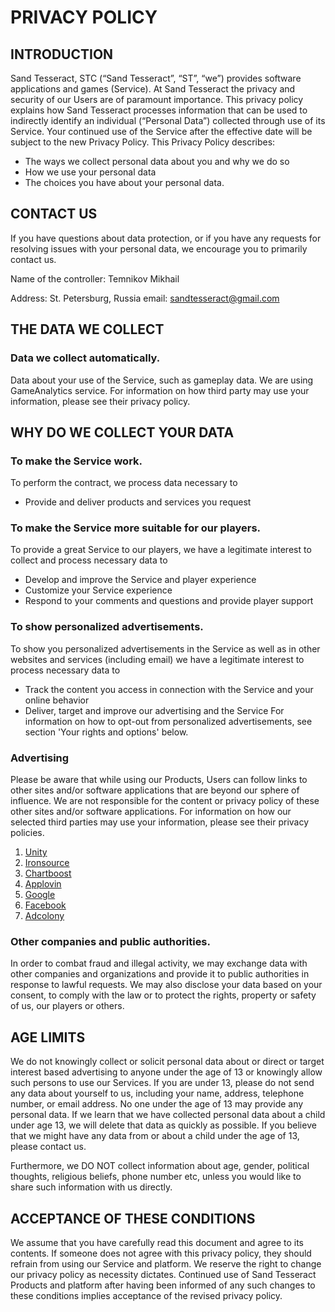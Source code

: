 # PRIVACY POLICY

## INTRODUCTION

Sand Tesseract, STC (“Sand Tesseract”, “ST”, “we”) provides software applications and games (Service). At Sand Tesseract the privacy and security of our Users are of paramount importance. This privacy policy explains how Sand Tesseract processes information that can be used to indirectly identify an individual (“Personal Data”) collected through use of its Service. Your continued use of the Service after the effective date will be subject to the new Privacy Policy.
This Privacy Policy describes:

- The ways we collect personal data about you and why we do so
- How we use your personal data
- The choices you have about your personal data.

## CONTACT US

If you have questions about data protection, or if you have any requests for resolving issues with your personal data, we encourage you to primarily contact us.

Name of the controller: Temnikov Mikhail

Address: St. Petersburg, Russia
email: sandtesseract@gmail.com

## THE DATA WE COLLECT
### Data we collect automatically.

Data about your use of the Service, such as gameplay data. We are using GameAnalytics service. For information on how third party may use your information, please see their privacy policy.

## WHY DO WE COLLECT YOUR DATA
### To make the Service work.
To perform the contract, we process data necessary to
- Provide and deliver products and services you request

### To make the Service more suitable for our players.
To provide a great Service to our players, we have a legitimate interest to collect and process necessary data to
- Develop and improve the Service and player experience
- Customize your Service experience
- Respond to your comments and questions and provide player support

### To show personalized advertisements.
To show you personalized advertisements in the Service as well as in other websites and services (including email) we have a legitimate interest to process necessary data to
- Track the content you access in connection with the Service and your online behavior
- Deliver, target and improve our advertising and the Service
For information on how to opt-out from personalized advertisements, see section 'Your rights and options' below.

### Advertising
Please be aware that while using our Products, Users can follow links to other sites and/or software applications that are beyond our sphere of influence. We are not responsible for the content or privacy policy of these other sites and/or software applications. For information on how our selected third parties may use your information, please see their privacy policies.

1. [Unity](https://unity3d.com/ru/legal/privacy-policyd)
2. [Ironsource](https://developers.ironsrc.com/ironsource-mobile/air/ironsource-mobile-privacy-policy/)
3. [Chartboost](https://answers.chartboost.com/en-us/articles/200780269)
4. [Applovin](https://www.applovin.com/privacy)
5. [Google](https://policies.google.com/technologies/ads)
6. [Facebook](https://www.facebook.com/policy.php)
7. [Adcolony](https://www.adcolony.com/privacy-policy/)

### Other companies and public authorities.
In order to combat fraud and illegal activity, we may exchange data with other companies and organizations and provide it to public authorities in response to lawful requests.
We may also disclose your data based on your consent, to comply with the law or to protect the rights, property or safety of us, our players or others.

## AGE LIMITS
We do not knowingly collect or solicit personal data about or direct or target interest based advertising to anyone under the age of 13 or knowingly allow such persons to use our Services.  If you are under 13, please do not send any data about yourself to us, including your name, address, telephone number, or email address.  No one under the age of 13 may provide any personal data.  If we learn that we have collected personal data about a child under age 13, we will delete that data as quickly as possible.  If you believe that we might have any data from or about a child under the age of 13, please contact us.

Furthermore, we DO NOT collect information about age, gender, political thoughts, religious beliefs, phone number etc, unless you would like to share such information with us directly.

## ACCEPTANCE OF THESE CONDITIONS
We assume that you have carefully read this document and agree to its contents. If someone does not agree with this privacy policy, they should refrain from using our Service and platform. We reserve the right to change our privacy policy as necessity dictates. Continued use of Sand Tesseract Products and platform after having been informed of any such changes to these conditions implies acceptance of the revised privacy policy.
